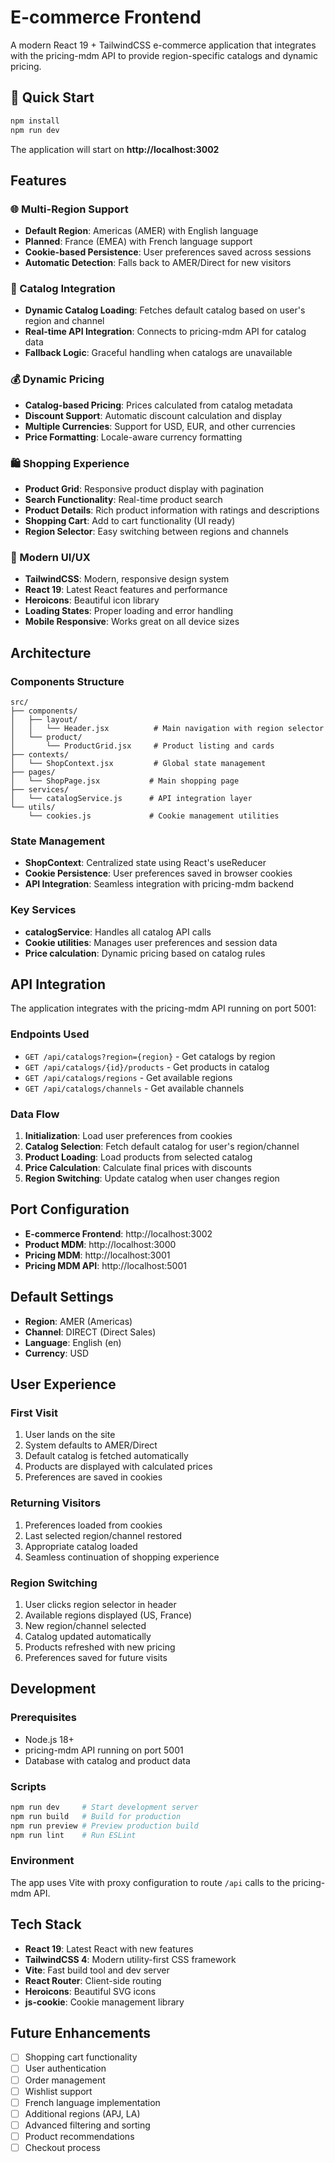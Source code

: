# E-commerce Frontend

A modern React 19 + TailwindCSS e-commerce application that integrates with the pricing-mdm API to provide region-specific catalogs and dynamic pricing.

## 🚀 Quick Start

```bash
npm install
npm run dev
```

The application will start on **http://localhost:3002**

## Features

### 🌐 Multi-Region Support
- **Default Region**: Americas (AMER) with English language
- **Planned**: France (EMEA) with French language support
- **Cookie-based Persistence**: User preferences saved across sessions
- **Automatic Detection**: Falls back to AMER/Direct for new visitors

### 🏪 Catalog Integration
- **Dynamic Catalog Loading**: Fetches default catalog based on user's region and channel
- **Real-time API Integration**: Connects to pricing-mdm API for catalog data
- **Fallback Logic**: Graceful handling when catalogs are unavailable

### 💰 Dynamic Pricing
- **Catalog-based Pricing**: Prices calculated from catalog metadata
- **Discount Support**: Automatic discount calculation and display
- **Multiple Currencies**: Support for USD, EUR, and other currencies
- **Price Formatting**: Locale-aware currency formatting

### 🛍️ Shopping Experience
- **Product Grid**: Responsive product display with pagination
- **Search Functionality**: Real-time product search
- **Product Details**: Rich product information with ratings and descriptions
- **Shopping Cart**: Add to cart functionality (UI ready)
- **Region Selector**: Easy switching between regions and channels

### 🎨 Modern UI/UX
- **TailwindCSS**: Modern, responsive design system
- **React 19**: Latest React features and performance
- **Heroicons**: Beautiful icon library
- **Loading States**: Proper loading and error handling
- **Mobile Responsive**: Works great on all device sizes

## Architecture

### Components Structure
```
src/
├── components/
│   ├── layout/
│   │   └── Header.jsx          # Main navigation with region selector
│   └── product/
│       └── ProductGrid.jsx     # Product listing and cards
├── contexts/
│   └── ShopContext.jsx         # Global state management
├── pages/
│   └── ShopPage.jsx           # Main shopping page
├── services/
│   └── catalogService.js      # API integration layer
└── utils/
    └── cookies.js             # Cookie management utilities
```

### State Management
- **ShopContext**: Centralized state using React's useReducer
- **Cookie Persistence**: User preferences saved in browser cookies
- **API Integration**: Seamless integration with pricing-mdm backend

### Key Services
- **catalogService**: Handles all catalog API calls
- **Cookie utilities**: Manages user preferences and session data
- **Price calculation**: Dynamic pricing based on catalog rules

## API Integration

The application integrates with the pricing-mdm API running on port 5001:

### Endpoints Used
- `GET /api/catalogs?region={region}` - Get catalogs by region
- `GET /api/catalogs/{id}/products` - Get products in catalog
- `GET /api/catalogs/regions` - Get available regions
- `GET /api/catalogs/channels` - Get available channels

### Data Flow
1. **Initialization**: Load user preferences from cookies
2. **Catalog Selection**: Fetch default catalog for user's region/channel
3. **Product Loading**: Load products from selected catalog
4. **Price Calculation**: Calculate final prices with discounts
5. **Region Switching**: Update catalog when user changes region

## Port Configuration

- **E-commerce Frontend**: http://localhost:3002
- **Product MDM**: http://localhost:3000  
- **Pricing MDM**: http://localhost:3001
- **Pricing MDM API**: http://localhost:5001

## Default Settings
- **Region**: AMER (Americas)
- **Channel**: DIRECT (Direct Sales)
- **Language**: English (en)
- **Currency**: USD

## User Experience

### First Visit
1. User lands on the site
2. System defaults to AMER/Direct
3. Default catalog is fetched automatically
4. Products are displayed with calculated prices
5. Preferences are saved in cookies

### Returning Visitors
1. Preferences loaded from cookies
2. Last selected region/channel restored
3. Appropriate catalog loaded
4. Seamless continuation of shopping experience

### Region Switching
1. User clicks region selector in header
2. Available regions displayed (US, France)
3. New region/channel selected
4. Catalog updated automatically
5. Products refreshed with new pricing
6. Preferences saved for future visits

## Development

### Prerequisites
- Node.js 18+ 
- pricing-mdm API running on port 5001
- Database with catalog and product data

### Scripts
```bash
npm run dev     # Start development server
npm run build   # Build for production
npm run preview # Preview production build
npm run lint    # Run ESLint
```

### Environment
The app uses Vite with proxy configuration to route `/api` calls to the pricing-mdm API.

## Tech Stack

- **React 19**: Latest React with new features
- **TailwindCSS 4**: Modern utility-first CSS framework
- **Vite**: Fast build tool and dev server
- **React Router**: Client-side routing
- **Heroicons**: Beautiful SVG icons
- **js-cookie**: Cookie management library

## Future Enhancements

- [ ] Shopping cart functionality
- [ ] User authentication
- [ ] Order management
- [ ] Wishlist support
- [ ] French language implementation
- [ ] Additional regions (APJ, LA)
- [ ] Advanced filtering and sorting
- [ ] Product recommendations
- [ ] Checkout process